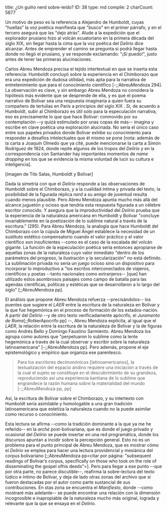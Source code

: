 title:          ¿Un guiño nerd sobre-leído?
ID:             38
type:           md
compile:        2
charCount:      5877


Un motivo de peso es la referencia a Alejandro de Humboldt, cuyas "huellas" la voz poética manifiesta que "busco" en el primer párrafo, y en el tercero asegurá que las "dejo atrás". Alude a la expedición que el explorador prusiano hizo al volcán ecuatoriano en la primera década del siglo XIX, sin llegar hasta la cima que la voz poética del *Delirio* dice alcanzar. Antes de emprender el camino se pregunta si podrá llegar hasta donde no llegó el prusiano, y se responde exclamando: "¡Sí puedo!", justo antes de tener las primeras alucinaciones. 

Carlos Abreu Mendoza precisa el tejido intertextual en que se inserta esta referencia: Humboldt concluyó sobre la experiencia en el Chimborazo que era una expedición de dudosa utilidad, más apta para la narrativa de entretenimiento que para el conocimiento científico [-;;AbreuMendoza 294]. La observación es clave, y sin embargo Abreu Mendoza no considera la hipótesis más evidente que se desprende de ella, y es que el poema narrativo de Bolívar sea una respuesta imaginaria a quien fuera su compañero de tertulias en París a principios del siglo XIX <!--referencias-->. Si, de acuerdo a Humboldt, subir al Chimborazo es útil solo para la especulación narrativa, eso es precisamente lo que que hace Bolívar: conmovido por su contemplación --y quizá estimulado por unas copas de más-- imagina y escribe en clave poética una exploración alucinada. No sería el único caso entre sus papeles privados donde Bolívar exhibe su conocimiento para responder a desafíos intelectuales que él mismo se pone [nota: además de la carta a Joaquín Olmedo que ya cité, puede mencionarse la carta a Simón Rodríguez de 1824, donde repite algunos de los tropos del *Delirio* y en la correspondencia con Santander hay importantes momentos de *name dropping* en los que se evidencia la misma voluntad de lucir su cultura e inteligencia].

[imagen de Tito Salas, Humboldt y Bolívar]

Dada la simetría con que el *Delirio* responde a las observaciones de Humboldt sobre el Chimborazo, y a la cualidad íntima y privada del texto, la posibilidad de la figurada réplica *nerd* a su amigo de juventud resulta cuando menos plausible. 
Pero Abreu Mendoza apunta mucho más allá del alcance juguetón y ocioso que tendría esta respuesta figurada a un célebre escritor conocido. Y asegura que la improductividad del _Delirio_ prueba que la experiencia de la naturaleza americana en Humboldt y Bolívar "concluye invariablemente en la poetización de lo sublime natural a través de la escritura." (295). Para Abreu Mendoza, la analogía que hace Humboldt del Chimborazo con la cúpula de Miguel Ángel establece la necesidad de un sustituto estético compensatorio cuando el valor práctico y el valor científico son insuficientes --como es el caso de la escalada del volcán gigante. La función de la especulación poética sería entonces apropiarse de aquellas zonas de la naturaleza cuyo valor inmediato "dentro de los parámetros del progreso, la ilustración y la secularización" no está definido.  La sublimación privada no sería un juego ocioso sino un dispositivo para incorporar lo improductivo a "los escritos interconectados de viajeros, científicos y poetas --tanto nacionales como extranjeros-- [que] han utilizado estos asombrosos paisajes como campo de batalla para las agendas científicas, políticas y estéticas que se desarrollaron a lo largo del siglo" [;;AbreuMendoza pp]. 

El análisis que propone Abreu Mendoza refuerza --precisándolos-- los puentes que sugiere el _LAER_ entre la escritura de la naturaleza en Bolívar y la que fue hegemónica en el proceso de formación de los estados-nación. A partir del _Delirio_ --y de otro texto verificadamente apócrifo, el _Juramento de Roma_[;;RotkerApocrifo pp] --, Abreu Mendoza explicita, al igual que el _LAER_, la relación entre la escritura de la naturaleza de Bolívar y la de figuras como Andrés Bello y Domingo Faustino Sarmiento. Abreu Mendoza los agrupa como autores que "perpetuaron lo sublime como la lente hegemónica a través de la cual observar y escribir sobre la naturaleza latinoamericana" [-;;AbreuMendoza pp]. Pero además, propone el eje epistemológico y empírico que organiza ese parentesco. 

>Para los escritores decimonónicos [latinoamericanos], la textualización del espacio andino requiere una iniciación a través de la cual el sujeto se constituye en el descubrimiento de su grandeza, reproduciendo así una experiencia kantiana de lo sublime que engrandece la razón humana sobre la materialidad del mundo [-;;AbreuMendoza pp, pp]

Así, la escritura de Bolívar sobre el Chimborazo, y su intertexto con Humboldt sería asimilable y homologable a una gran tradición latinoamericana que estetiza la naturaleza cuando no la puede asimilar como recurso o conocimiento.

Esta lectura se afirma --como la tradición dominante a la que ya me he referido-- en la *arché* post-bolivariana, que es donde el juego privado y ocasional del *Delirio* se puede insertar en una red programática, donde los discursos apuntan a incidir sobre la percepción general. Esto no es un problema para el punto principal de Abreu Mendoza, que es mostrar cómo el *Delirio* se emplea para hacer una lectura providencial y mesiánica del corpus bolivariano [;;AbreuMendoza pp<citar por página:  "subsequent readings of Bolivar’s corpus, specifically on those who took on the role of disseminating the gospel ofhis deeds">]. Pero para llegar a ese punto --que por otra parte, no parece discutible--, reafirma la sobre-lectura del texto lúdico e íntimo de Bolívar, y deja de lado otras zonas del archivo que sí fueron destacadas por el autor como parte sustancial de sus contribuciones. En stas zona se encuentra el *Manifiesto*, donde --como mostraré más adelante-- se puede encontrar una relación con la dimensión incognosible e inapropiable de la naturaleza mucho más original, lograda y relevante que la que se ensaya en el *Delirio*. 